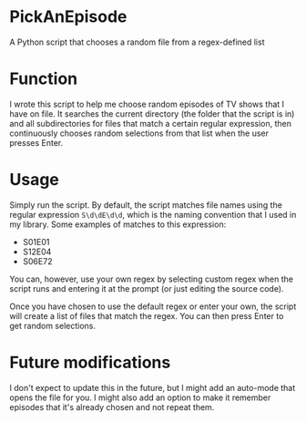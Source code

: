 # PickAnEpisode
A Python script that chooses a random file from a regex-defined list

# Function
I wrote this script to help me choose random episodes of TV shows that I have on file. It searches the current directory (the folder that the script is in) and all subdirectories for files that match a certain regular expression, then continuously chooses random selections from that list when the user presses Enter.

# Usage
Simply run the script. By default, the script matches file names using the regular expression `S\d\dE\d\d`, which is the naming convention that I used in my library. Some examples of matches to this expression:

* S01E01
* S12E04
* S06E72

You can, however, use your own regex by selecting custom regex when the script runs and entering it at the prompt (or just editing the source code).

Once you have chosen to use the default regex or enter your own, the script will create a list of files that match the regex. You can then press Enter to get random selections.

# Future modifications
I don't expect to update this in the future, but I might add an auto-mode that opens the file for you. I might also add an option to make it remember episodes that it's already chosen and not repeat them.